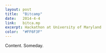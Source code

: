```yaml
---
layout: post
title:  "Bitcamp"
date:   2014-4-4
link:	bitca.mp
excerpt: Hackathon at University of Maryland
color:	"#FF6F3F"
---
```

Content. Someday.